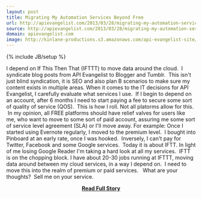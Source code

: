 ```yaml
---
layout: post
title: Migrating My Automation Services Beyond Free
url: http://apievangelist.com/2013/03/28/migrating-my-automation-services-beyond-free/
source: http://apievangelist.com/2013/03/28/migrating-my-automation-services-beyond-free/
domain: apievangelist.com
image: http://kinlane-productions.s3.amazonaws.com/api-evangelist-site/blog/IFTTT-logo.jpeg
---
```

{% include JB/setup %}<p>
I depend on If This Then That (IFTTT) to move data around the cloud. &nbsp;I syndicate blog posts from API Evangelist to Blogger and Tumblr. &nbsp;This isn't just blind syndication, it is SEO and also plan B scenarios to make sure my content exists in multiple areas.
When it comes to the IT decisions for API Evangelist, I carefully evaluate what services I use. &nbsp;If I begin to depend on an account, after 6 months I need to start paying a fee to secure some sort of quality of service (QOS). &nbsp;This is how I roll.
Not all platorms allow for this. &nbsp;In my opinion, all FREE platforms should have relief valves for users like me, who want to move to some sort of paid account, assuring me some sort of service level agreement (SLA) or I'll move away.
For example: Once I started using Evernote regularly, I moved to the premium level. &nbsp;I bought into Pinboard at an early rate, once I was hooked. &nbsp;Inversely, I can't pay for Twitter, Facebook and some Google services. &nbsp;Today it is about IFTT.
In light of me losing Google Reader I'm taking a hard look at all my services. &nbsp;IFTT is on the chopping block.
I have about 20-30 jobs running at IFTTT, moving data around between my cloud services, in a way I depend on. &nbsp;I need to move this into the realm of premium or paid services. &nbsp;
What are your thoughts? &nbsp;Sell me on your service.</p>
<center><p><a href="http://apievangelist.com/2013/03/28/migrating-my-automation-services-beyond-free/" style='padding:25px; font-sze:18px; font-weight: bold;'>Read Full Story</a></p></center>
